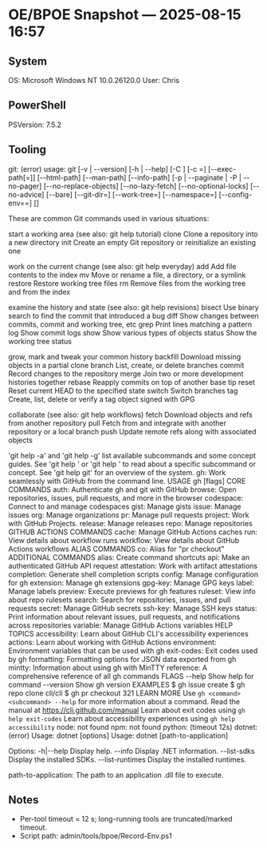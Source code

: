 # OE/BPOE Snapshot — 2025-08-15 16:57

## System

OS: Microsoft Windows NT 10.0.26120.0
User: Chris

## PowerShell
PSVersion: 7.5.2

## Tooling
git: (error) usage: git [-v | --version] [-h | --help] [-C <path>] [-c <name>=<value>]
           [--exec-path[=<path>]] [--html-path] [--man-path] [--info-path]
           [-p | --paginate | -P | --no-pager] [--no-replace-objects] [--no-lazy-fetch]
           [--no-optional-locks] [--no-advice] [--bare] [--git-dir=<path>]
           [--work-tree=<path>] [--namespace=<name>] [--config-env=<name>=<envvar>]
           <command> [<args>]

These are common Git commands used in various situations:

start a working area (see also: git help tutorial)
   clone      Clone a repository into a new directory
   init       Create an empty Git repository or reinitialize an existing one

work on the current change (see also: git help everyday)
   add        Add file contents to the index
   mv         Move or rename a file, a directory, or a symlink
   restore    Restore working tree files
   rm         Remove files from the working tree and from the index

examine the history and state (see also: git help revisions)
   bisect     Use binary search to find the commit that introduced a bug
   diff       Show changes between commits, commit and working tree, etc
   grep       Print lines matching a pattern
   log        Show commit logs
   show       Show various types of objects
   status     Show the working tree status

grow, mark and tweak your common history
   backfill   Download missing objects in a partial clone
   branch     List, create, or delete branches
   commit     Record changes to the repository
   merge      Join two or more development histories together
   rebase     Reapply commits on top of another base tip
   reset      Reset current HEAD to the specified state
   switch     Switch branches
   tag        Create, list, delete or verify a tag object signed with GPG

collaborate (see also: git help workflows)
   fetch      Download objects and refs from another repository
   pull       Fetch from and integrate with another repository or a local branch
   push       Update remote refs along with associated objects

'git help -a' and 'git help -g' list available subcommands and some
concept guides. See 'git help <command>' or 'git help <concept>'
to read about a specific subcommand or concept.
See 'git help git' for an overview of the system.
gh: Work seamlessly with GitHub from the command line.  USAGE    gh <command> <subcommand> [flags]  CORE COMMANDS    auth:          Authenticate gh and git with GitHub    browse:        Open repositories, issues, pull requests, and more in the browser    codespace:     Connect to and manage codespaces    gist:          Manage gists    issue:         Manage issues    org:           Manage organizations    pr:            Manage pull requests    project:       Work with GitHub Projects.    release:       Manage releases    repo:          Manage repositories  GITHUB ACTIONS COMMANDS    cache:         Manage GitHub Actions caches    run:           View details about workflow runs    workflow:      View details about GitHub Actions workflows  ALIAS COMMANDS    co:            Alias for "pr checkout"  ADDITIONAL COMMANDS    alias:         Create command shortcuts    api:           Make an authenticated GitHub API request    attestation:   Work with artifact attestations    completion:    Generate shell completion scripts    config:        Manage configuration for gh    extension:     Manage gh extensions    gpg-key:       Manage GPG keys    label:         Manage labels    preview:       Execute previews for gh features    ruleset:       View info about repo rulesets    search:        Search for repositories, issues, and pull requests    secret:        Manage GitHub secrets    ssh-key:       Manage SSH keys    status:        Print information about relevant issues, pull requests, and notifications across repositories    variable:      Manage GitHub Actions variables  HELP TOPICS    accessibility: Learn about GitHub CLI's accessibility experiences    actions:       Learn about working with GitHub Actions    environment:   Environment variables that can be used with gh    exit-codes:    Exit codes used by gh    formatting:    Formatting options for JSON data exported from gh    mintty:        Information about using gh with MinTTY    reference:     A comprehensive reference of all gh commands  FLAGS    --help      Show help for command    --version   Show gh version  EXAMPLES    $ gh issue create    $ gh repo clone cli/cli    $ gh pr checkout 321  LEARN MORE    Use `gh <command> <subcommand> --help` for more information about a command.    Read the manual at https://cli.github.com/manual    Learn about exit codes using `gh help exit-codes`    Learn about accessibility experiences using `gh help accessibility`
node: not found
npm: not found
python: (timeout 12s)
dotnet: (error)
Usage: dotnet [options]
Usage: dotnet [path-to-application]

Options:
  -h|--help         Display help.
  --info            Display .NET information.
  --list-sdks       Display the installed SDKs.
  --list-runtimes   Display the installed runtimes.

path-to-application:
  The path to an application .dll file to execute.

## Notes
- Per-tool timeout = 12 s; long-running tools are truncated/marked timeout.
- Script path: admin/tools/bpoe/Record-Env.ps1




